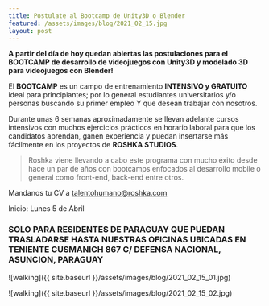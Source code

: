 ```yaml
---
title: Postulate al Bootcamp de Unity3D o Blender
featured: /assets/images/blog/2021_02_15.jpg
layout: post
---
```


**A partir del día de hoy quedan abiertas las postulaciones para el BOOTCAMP de desarrollo de videojuegos con Unity3D y modelado 3D para videojuegos con Blender!**

El **BOOTCAMP** es un campo de entrenamiento **INTENSIVO y GRATUITO** ideal para principiantes; por lo general estudiantes universitarios y/o personas buscando su primer empleo Y que desean trabajar con nosotros.

Durante unas 6 semanas aproximadamente se llevan adelante cursos intensivos con muchos ejercicios prácticos en horario laboral para que los candidatos aprendan, ganen experiencia y puedan insertarse más fácilmente en los proyectos de **ROSHKA STUDIOS**.

>Roshka viene llevando a cabo este programa con mucho éxito desde hace un par de años con bootcamps enfocados al desarrollo mobile o general como front-end, back-end entre otros.

Mandanos tu CV a [talentohumano@roshka.com][0]

Inicio: Lunes 5 de Abril

### SOLO PARA RESIDENTES DE PARAGUAY QUE PUEDAN TRASLADARSE HASTA NUESTRAS OFICINAS UBICADAS EN TENIENTE CUSMANICH 867 C/ DEFENSA NACIONAL, ASUNCION, PARAGUAY

![walking]({{ site.baseurl }}/assets/images/blog/2021_02_15_01.jpg)

![walking]({{ site.baseurl }}/assets/images/blog/2021_02_15_02.jpg)

[0]: mailto:talentohumano@roshka.com
